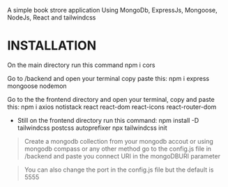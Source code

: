 A simple book strore application Using MongoDb, ExpressJs, Mongoose, NodeJs, React and tailwindcss

# INSTALLATION

On the main directory run this command
npm i cors

Go to /backend and open your terminal copy paste this:
npm i express mongoose nodemon

Go to the the frontend directory and open your terminal, copy and paste this:
npm i axios notistack react react-dom react-icons react-router-dom

- Still on the frontend directory run this command:
  npm install -D tailwindcss postcss autoprefixer
  npx tailwindcss init

> Create a mongodb collection from your mongodb accout or using mongodb compass or any other method go to the config.js file in /backend and paste you connect URI in the mongoDBURI parameter

> You can also change the port in the config.js file but the default is 5555
